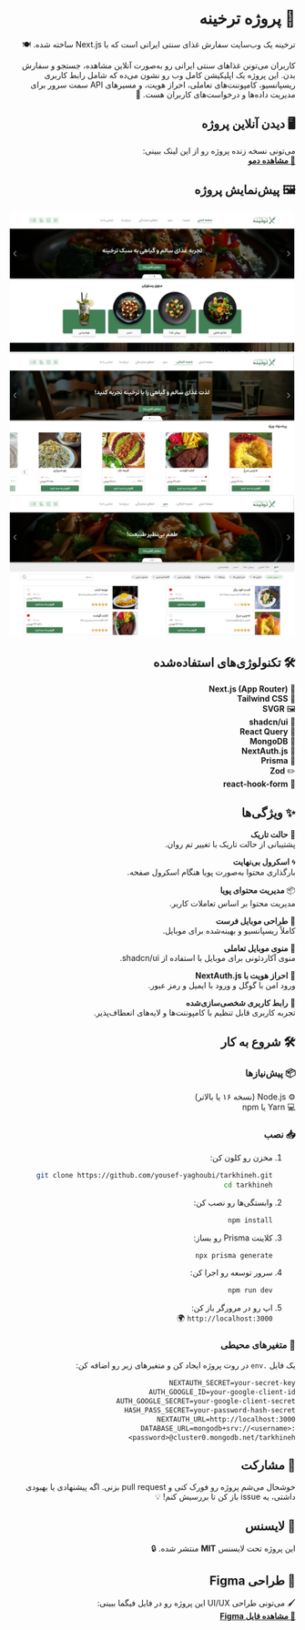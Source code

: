 
<div dir="rtl">

# 🍞 پروژه ترخینه

ترخینه یک وب‌سایت سفارش غذای سنتی ایرانی است که با Next.js ساخته شده. 🍽️

کاربران می‌تونن غذاهای سنتی ایرانی رو به‌صورت آنلاین مشاهده، جستجو و سفارش بدن. این پروژه یک اپلیکیشن کامل وب رو نشون می‌ده که شامل رابط کاربری ریسپانسیو، کامپوننت‌های تعاملی، احراز هویت، و مسیرهای API سمت سرور برای مدیریت داده‌ها و درخواست‌های کاربران هست. 🚀

## 🖥️ دیدن آنلاین پروژه

می‌تونی نسخه زنده پروژه رو از این لینک ببینی:  
**[🔗 مشاهده دمو](https://tarkhineh-1307.vercel.app)**

## 🖼️ پیش‌نمایش پروژه

<p align="center">
  <img src="./assets/tarkhineh1.webp" width="500">
  <img src="./assets/tarkhineh2.webp" width="500">
  <img src="./assets/tarkhineh3.webp" width="500">
</p>

## 🛠️ تکنولوژی‌های استفاده‌شده

🍞 **Next.js (App Router)**  
🎨 **Tailwind CSS**  
🖼️ **SVGR**  
📱 **shadcn/ui**  
📡 **React Query**  
🍃 **MongoDB**  
🔐 **NextAuth.js**  
📃 **Prisma**  
✏️ **Zod**  
📄 **react-hook-form**

## ✨ ویژگی‌ها

🌙 **حالت تاریک**  
پشتیبانی از حالت تاریک با تغییر تم روان.

🌀 **اسکرول بی‌نهایت**  
بارگذاری محتوا به‌صورت پویا هنگام اسکرول صفحه.

📦 **مدیریت محتوای پویا**  
مدیریت محتوا بر اساس تعاملات کاربر.

📱 **طراحی موبایل فرست**  
کاملاً ریسپانسیو و بهینه‌شده برای موبایل.

🍔 **منوی موبایل تعاملی**  
منوی آکاردئونی برای موبایل با استفاده از shadcn/ui.

👤 **احراز هویت با NextAuth.js**  
ورود امن با گوگل و ورود با ایمیل و رمز عبور.

🎨 **رابط کاربری شخصی‌سازی‌شده**  
تجربه کاربری قابل تنظیم با کامپوننت‌ها و لایه‌های انعطاف‌پذیر.

## 🛠️ شروع به کار

### 📦 پیش‌نیازها

⚙️ Node.js (نسخه ۱۶ یا بالاتر)  
💻 Yarn یا npm

### 📥 نصب

1. مخزن رو کلون کن:

   ```bash
   git clone https://github.com/yousef-yaghoubi/tarkhineh.git
   cd tarkhineh
   ```

2. وابستگی‌ها رو نصب کن:

   ```bash
   npm install
   ```

3. کلاینت Prisma رو بساز:

   ```bash
   npx prisma generate
   ```

4. سرور توسعه رو اجرا کن:

   ```bash
   npm run dev
   ```

5. اپ رو در مرورگر باز کن:  
   `http://localhost:3000` 🌍

### 🔐 متغیرهای محیطی

یک فایل `.env` در روت پروژه ایجاد کن و متغیرهای زیر رو اضافه کن:

```env
NEXTAUTH_SECRET=your-secret-key
AUTH_GOOGLE_ID=your-google-client-id
AUTH_GOOGLE_SECRET=your-google-client-secret
HASH_PASS_SECRET=your-password-hash-secret
NEXTAUTH_URL=http://localhost:3000
DATABASE_URL=mongodb+srv://<username>:<password>@cluster0.mongodb.net/tarkhineh
```

## 🤝 مشارکت

خوشحال می‌شم پروژه رو فورک کنی و pull request بزنی. اگه پیشنهادی یا بهبودی داشتی، یه issue باز کن تا بررسیش کنم! 💡

## 📝 لایسنس

این پروژه تحت لایسنس **MIT** منتشر شده. 🔒

## 🎨 طراحی Figma

🖌️ می‌تونی طراحی UI/UX این پروژه رو در فایل فیگما ببینی:  
**[🔗 مشاهده فایل Figma](https://www.figma.com/design/RSeAI35Xm1iwISm7cxU3zn/Tarkhineh-%7C-Food-ordering-Website-%26-Application-(Community))**

</div>
